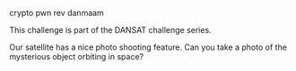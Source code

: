 crypto pwn rev
danmaam

This challenge is part of the DANSAT challenge series.

Our satellite has a nice photo shooting feature. Can you take a photo of the mysterious object orbiting in space?
